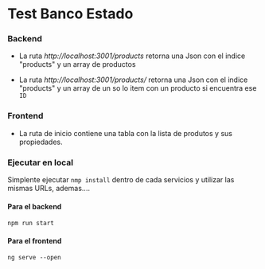 # Test Banco Estado

### Backend

- La ruta *http://localhost:3001/products* retorna una Json con el indice "products" y un array de productos

- La ruta *http://localhost:3001/products/<int>* retorna una Json con el indice "products" y un array de un so lo item con un producto si encuentra ese `ID`  


### Frontend

- La ruta de inicio contiene una tabla con la lista de produtos y sus propiedades.


### Ejecutar en local

Simplente ejecutar ```nmp install``` dentro de cada servicios y utilizar las mismas URLs, ademas....


#### Para el backend

``` npm run start ```

#### Para el frontend

``` ng serve --open ```
